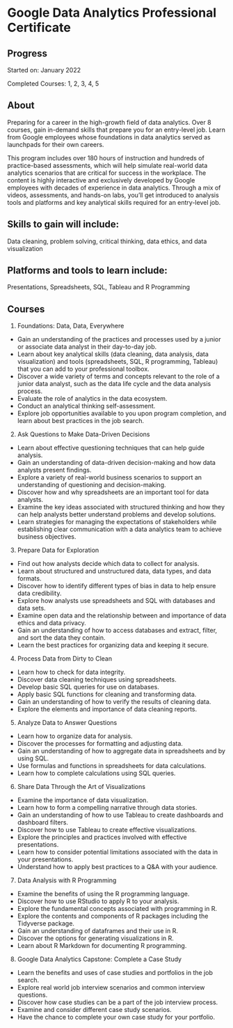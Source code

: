 # Google Data Analytics Professional Certificate
## Progress
Started on: January 2022

Completed Courses: 1, 2, 3, 4, 5

## About
Preparing for a career in the high-growth field of data analytics. Over 8 courses, gain in-demand skills that prepare you for an entry-level job. Learn from Google employees whose foundations in data analytics served as launchpads for their own careers. 

This program includes over 180 hours of instruction and hundreds of practice-based assessments, which will help simulate real-world data analytics scenarios that are critical for success in the workplace. The content is highly interactive and exclusively developed by Google employees with decades of experience in data analytics. Through a mix of videos, assessments, and hands-on labs, you’ll get introduced to analysis tools and platforms and key analytical skills required for an entry-level job.

## Skills to gain will include: 
Data cleaning, problem solving, critical thinking, data ethics, and data visualization

## Platforms and tools to learn include: 
Presentations, Spreadsheets, SQL, Tableau and R Programming

## Courses
1. Foundations: Data, Data, Everywhere
- Gain an understanding of the practices and processes used by a junior or associate data analyst in their day-to-day job. 
- Learn about key analytical skills (data cleaning, data analysis, data visualization) and tools (spreadsheets, SQL, R programming, Tableau) that you can add to your professional toolbox. 
- Discover a wide variety of terms and concepts relevant to the role of a junior data analyst, such as the data life cycle and the data analysis process. 
- Evaluate the role of analytics in the data ecosystem. 
- Conduct an analytical thinking self-assessment. 
- Explore job opportunities available to you upon program completion, and learn about best practices in the job search.

2. Ask Questions to Make Data-Driven Decisions
- Learn about effective questioning techniques that can help guide analysis. 
- Gain an understanding of data-driven decision-making and how data analysts present findings.
- Explore a variety of real-world business scenarios to support an understanding of questioning and decision-making.
- Discover how and why spreadsheets are an important tool for data analysts.
- Examine the key ideas associated with structured thinking and how they can help analysts better understand problems and develop solutions.
- Learn strategies for managing the expectations of stakeholders while establishing clear communication with a data analytics team to achieve business objectives.

3. Prepare Data for Exploration
- Find out how analysts decide which data to collect for analysis.
 - Learn about structured and unstructured data, data types, and data formats.
 - Discover how to identify different types of bias in data to help ensure data credibility. 
 - Explore how analysts use spreadsheets and SQL with databases and data sets.
 - Examine open data and the relationship between and importance of data ethics and data privacy.
 - Gain an understanding of how to access databases and extract, filter, and sort the data they contain.
 - Learn the best practices for organizing data and keeping it secure.
 
4. Process Data from Dirty to Clean
 - Learn how to check for data integrity.
 - Discover data cleaning techniques using spreadsheets. 
 - Develop basic SQL queries for use on databases.
 - Apply basic SQL functions for cleaning and transforming data.
 - Gain an understanding of how to verify the results of cleaning data.
 - Explore the elements and importance of data cleaning reports.
 
5. Analyze Data to Answer Questions
 - Learn how to organize data for analysis.
 - Discover the processes for formatting and adjusting data. 
 - Gain an understanding of how to aggregate data in spreadsheets and by using SQL.
 - Use formulas and functions in spreadsheets for data calculations.
 - Learn how to complete calculations using SQL queries.
 
6. Share Data Through the Art of Visualizations
 - Examine the importance of data visualization.
 - Learn how to form a compelling narrative through data stories.
 - Gain an understanding of how to use Tableau to create dashboards and dashboard filters.
 - Discover how to use Tableau to create effective visualizations. 
 - Explore the principles and practices involved with effective presentations.
 - Learn how to consider potential limitations associated with the data in your presentations.
 - Understand how to apply best practices to a Q&A with your audience.
 
7. Data Analysis with R Programming
 - Examine the benefits of using the R programming language.
 - Discover how to use RStudio to apply R to your analysis. 
 - Explore the fundamental concepts associated with programming in R. 
 - Explore the contents and components of R packages including the Tidyverse package.
 - Gain an understanding of dataframes and their use in R.
 - Discover the options for generating visualizations in R.
 - Learn about R Markdown for documenting R programming.

8. Google Data Analytics Capstone: Complete a Case Study
 - Learn the benefits and uses of case studies and portfolios in the job search.
 - Explore real world job interview scenarios and common interview questions.
 - Discover how case studies can be a part of the job interview process. 
 - Examine and consider different case study scenarios. 
 - Have the chance to complete your own case study for your portfolio.
